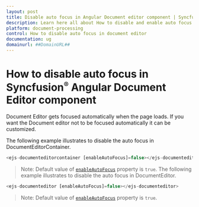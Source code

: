 ```yaml
---
layout: post
title: Disable auto focus in Angular Document editor component | Syncfusion
description: Learn here all about How to disable and enable auto focus in Syncfusion Angular Document editor component of Syncfusion Essential JS 2 and more.
platform: document-processing
control: How to disable auto focus in document editor 
documentation: ug
domainurl: ##DomainURL##
---
```


# How to disable auto focus in Syncfusion<sup style="font-size:70%">&reg;</sup> Angular Document Editor component

Document Editor gets focused automatically when the page loads. If you want the Document editor not to be focused automatically it can be customized.

The following example illustrates to disable the auto focus in DocumentEditorContainer.

```typescript
<ejs-documenteditorcontainer [enableAutoFocus]=false></ejs-documenteditorcontainer>
```

>Note: Default value of [`enableAutoFocus`](https://ej2.syncfusion.com/angular/documentation/api/document-editor-container#enableautofocus) property is `true`.
The following example illustrates to disable the auto focus in DocumentEditor.

```typescript
<ejs-documenteditor [enableAutoFocus]=false></ejs-documenteditor>
```

>Note: Default value of [`enableAutoFocus`](https://ej2.syncfusion.com/angular/documentation/api/document-editor#enableautofocus) property is `true`.